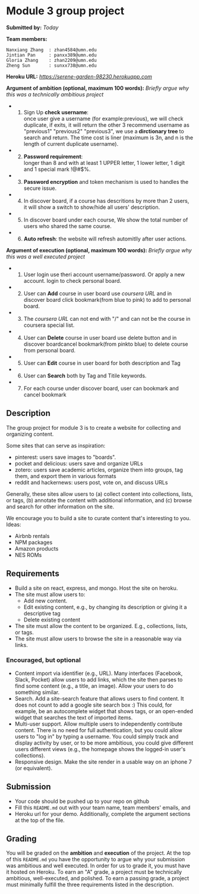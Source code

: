 # Module 3 group project #
__Submitted by:__ _Today_

__Team members:__
````
Nanxiang Zhang  : zhan4584@umn.edu
Jintian Pan     : panxx389@umn.edu
Gloria Zhang    : zhan2209@umn.edu
Zheng Sun       : sunxx738@umn.edu
````

__Heroku URL:__ _https://serene-garden-98230.herokuapp.com_

__Argument of ambition (optional, maximum 100 words):__
_Briefly argue why this was a technically ambitious project_

* 1. Sign Up <b>check username</b>:
	<br>once user give a username (for example:previous), we will check duplicate, if exits, it will return the other 3 recommend username as "previous1" "previous2" "previous3", we use a<b> dirctionary tree </b>to search and return. The time cost is liner (maximum is 3n, and n is the length of current duplicate username).
* 2. <b>Password requirement</b>:
	<br>longer than 8 and with at least 1 UPPER letter, 1 lower letter, 1 digit and 1 special mark !@#$%.
* 3. <b>Password encryption</b> and token mechanism is used to handles the secure issue.
* 4. In discover board, if a course has descritions by more than 2 users, it will show a switch to show/hide all users' description.
* 5. In discover board under each course, We show the total number of users who shared the same course.
* 6. <b>Auto refresh</b>: the website will refresh automitlly after user actions.  

__Argument of execution (optional, maximum 100 words):__
_Briefly argue why this was a well executed project_

* 1. User login use theri account username/password. Or apply a new account. login to check personal board.
* 2. User can <b>Add</b> course in user board use <i>coursera URL</i> and in discover board click bookmark(from blue to pink) to add to personal board.
* 3. The <i>coursera URL</i> can not end with "/" and can not be the course in coursera special list.
* 4. User can <b>Delete</b> course in user board use delete button and in discover boardcancel bookmark(from pinkto blue) to delete course from personal board.
* 5. User can <b>Edit</b> course in user board for both description and Tag
* 6. User can <b>Search</b> both by Tag and Titile keywords.
* 7. For each course under discover board, user can  bookmark and cancel bookmark

## Description ##
The group project for module 3 is to create a website for collecting and organizing content.

Some sites that can serve as inspiration:

- pinterest: users save images to "boards".
- pocket and delicious: users save and organize URLs
- zotero: users save academic articles, organize them into groups, tag them, and export them in various formats
- reddit and hackernews: users post, vote on, and discuss URLs

Generally, these sites allow users to (a) collect content into collections, lists, or tags, (b) annotate the content with additional information, and (c) browse and search for other information on the site.

We encourage you to build a site to curate content that's interesting to you. Ideas:

- Airbnb rentals
- NPM packages
- Amazon products
- NES ROMs


## Requirements ##

- Build a site on react, express, and mongo. Host the site on heroku.
- The site must allow users to:
  - Add new content.
  - Edit existing content, e.g., by changing its description or giving it a descriptive tag
  - Delete existing content
- The site must allow the content to be organized.  E.g., collections, lists, or tags.
- The site must allow users to browse the site in a reasonable way via links.


### Encouraged, but optional ###

- Content import via identifier (e.g., URL). Many interfaces (Facebook, Slack, Pocket) allow users to add links, which the site then parses to find some content (e.g., a title, an image). Allow your users to do something similar.
- Search. Add a site-search feature that allows users to find content. It does not count to add a google site search box :)  This could, for example, be an autocomplete widget that shows tags, or an open-ended widget that searches the text of imported items.
- Multi-user support.  Allow multiple users to independently contribute content.  There is no need for full authentication, but you could allow users to "log in" by typing a username.  You could simply track and display activity by user, or to be more ambitious, you could give different users different views (e.g., the homepage shows the logged-in user's collections).
- Responsive design. Make the site render in a usable way on an iphone 7 (or equivalent).


## Submission ##
- Your code should be pushed up to your repo on github
- Fill this `README.md` out with your team name, team members' emails, and
- Heroku url for your demo. Additionally, complete the argument sections at the top of the file.


## Grading ##
You will be graded on the __ambition__ and __execution__ of the project. At the top of this `README.md` you have the opportunity to argue why your submission was ambitious and well executed. In order for us to grade it, you must have it hosted on Heroku. To earn an "A" grade, a project must be technically ambitious, well-executed, and polished. To earn a passing grade, a project must minimally fulfill the three requirements listed in the description.
